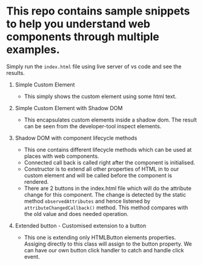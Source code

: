 # This repo contains sample snippets to help you understand web components through multiple examples.

Simply run the `index.html` file using live server of vs code and see the results.

1. Simple Custom Element

   - This simply shows the custom element using some html text.

2. Simple Custom Element with Shadow DOM

   - This encapsulates custom elements inside a shadow dom. The result can be seen from the developer-tool inspect elements.

3. Shadow DOM with component lifecycle methods

   - This one contains different lifecycle methods which can be used at places with web components.
   - Connected call back is called right after the component is initialised.
   - Constructor is to extend all other properties of HTML in to our custom element and will be called before the component is rendered.
   - There are 2 buttons in the index.html file which will do the attribute change for this component. The change is detected by the static method `observedAttributes` and hence listened by `attributeChangedCallback()` method. This method compares with the old value and does needed operation.

4. Extended button - Customised extension to a button
   - This one is extending only HTMLButton elements properties. Assiging directly to this class will assign to the button property. We can have our own button click handler to catch and handle click event.
